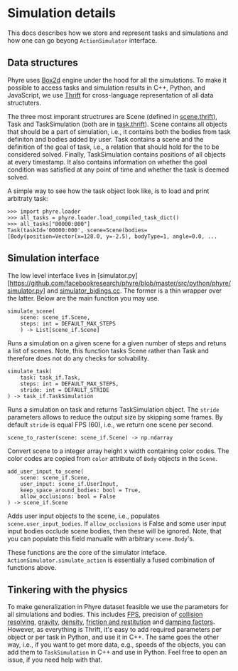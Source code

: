 # Simulation details

This docs describes how we store and represent tasks and simulations and how one can go beyong `ActionSimulator` interface.

## Data structures

Phyre uses [Box2d](https://box2d.org/) engine under the hood for all the simulations.
To make it possible to access tasks and simulation results in C++, Python, and JavaScript, we use [Thrift](http://thrift.apache.org/) for cross-language representation of all data structuters. 

The three most imporant structrures are Scene (defined in [scene.thrift](../src/if/scene.thrif)), Task and TaskSimulation (both are in [task.thrift](../src/if/task.thrif)).
Scene contains all objects that should be a part of simulation, i.e., it contains both the bodies from task definiton and bodies added by user. Task contains a scene and the definition of the goal of task, i.e., a relation that should hold for the to be considered solved. Finally, TaskSimulation contains positions of all objects at every timestamp. It also contains information on whether the goal condition was satisfied at any point of time and whether the task is deemed solved.

A simple way to see how the task object look like, is to load and print arbitraty task:

```
>>> import phyre.loader
>>> all_tasks = phyre.loader.load_compiled_task_dict()
>>> all_tasks["00000:000"]
Task(taskId='00000:000', scene=Scene(bodies=[Body(position=Vector(x=128.0, y=-2.5), bodyType=1, angle=0.0, ...
```


## Simulation interface

The low level interface lives in [simulator.py][https://github.com/facebookresearch/phyre/blob/master/src/python/phyre/simulator.py] and [simulator_bidings.cc](https://github.com/facebookresearch/phyre/blob/master/src/simulator/simulator_bindings.cpp). The former is a thin wrapper over the latter. Below are the main function you may use.

```
simulate_scene(
    scene: scene_if.Scene,
    steps: int = DEFAULT_MAX_STEPS
    ) -> List[scene_if.Scene]
```
Runs a simulation on a given scene for a given number of steps and retuns a list of scenes. Note, this function tasks Scene rather than Task and therefore does not do any checks for solvability.


```
simulate_task(
    task: task_if.Task,
    steps: int = DEFAULT_MAX_STEPS,
    stride: int = DEFAULT_STRIDE
) -> task_if.TaskSimulation
```
Runs a simulation on task and returns TaskSimulation object. The `stride` parameters allows to reduce the output size by skipping some frames. By default `stride` is equal FPS (60), i.e., we return one scene per second.


```
scene_to_raster(scene: scene_if.Scene) -> np.ndarray
```

Convert scene to a integer array height x width containing color codes. The color codes are copied from `color` attribute of `Body` objects in the `Scene`.


```
add_user_input_to_scene(
    scene: scene_if.Scene,
    user_input: scene_if.UserInput,
    keep_space_around_bodies: bool = True,
    allow_occlusions: bool = False
) -> scene_if.Scene
```

Adds user input objects to the scene, i.e., populates `scene.user_input_bodies`. If `allow_occlusions` is False and some user input input bodies occlude scene bodies, then these will be ignored. Note, that you can populate this field manualle with arbitrary `scene.Body`'s.

These functions are the core of the simulator inteface. `ActionSimulator.simulate_action` is essentially a fused combination of functions above.

## Tinkering with the physics

To make generalization in Phyre dataset feasible we use the parameters for all simulations and bodies. This includes [FPS](https://github.com/facebookresearch/phyre/blob/08643a271b7f0b1e9dddfb38bfab6e8501326d2b/src/simulator/task_utils.h#L25), precision of [collision resolving](https://github.com/facebookresearch/phyre/blob/master/src/simulator/task_utils.h#L27-L28), [gravity](https://github.com/facebookresearch/phyre/blob/08643a271b7f0b1e9dddfb38bfab6e8501326d2b/src/simulator/thrift_box2d_conversion.cpp#L28), [density](https://github.com/facebookresearch/phyre/blob/08643a271b7f0b1e9dddfb38bfab6e8501326d2b/src/simulator/thrift_box2d_conversion.cpp#L29), [friction and restitution](https://github.com/facebookresearch/phyre/blob/08643a271b7f0b1e9dddfb38bfab6e8501326d2b/src/simulator/thrift_box2d_conversion.cpp#L30-L37) and [damping factors](https://github.com/facebookresearch/phyre/blob/08643a271b7f0b1e9dddfb38bfab6e8501326d2b/src/simulator/thrift_box2d_conversion.cpp#L38-L46). However, as everything is Thrift, it's easy to add required parameters per object or per task in Python, and use it in C++. The same goes the other way, i.e., if you want to get more data, e.g., speeds of the objects, you can add them to `TaskSimulation` in C++ and use in Python. Feel free to open an issue, if you need help with that.